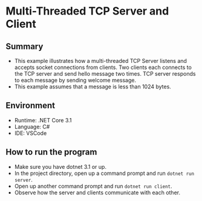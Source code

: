 # Multi-Threaded TCP Server and Client



## Summary

* This example illustrates how a multi-threaded TCP Server listens and accepts socket connections from clients. Two clients each connects to the TCP server and send hello message two times. TCP server responds to each message by sending welcome message.
* This example assumes that a message is less than 1024 bytes.



## Environment

* Runtime: .NET Core 3.1
* Language: C#
* IDE: VSCode



## How to run the program

* Make sure you have dotnet 3.1 or up.
* In the project directory, open up a command prompt and run  `dotnet run server`.
* Open up another command prompt and run `dotnet run client`.
* Observe how the server and clients communicate with each other.